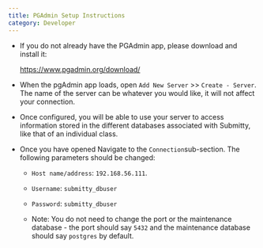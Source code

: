 ```yaml
---
title: PGAdmin Setup Instructions
category: Developer
---
```



* If you do not already have the PGAdmin app, please download and
  install it:

  <https://www.pgadmin.org/download/>


* When the pgAdmin app loads, open `Add New Server` >>
  `Create - Server`.
  The name of the server can be whatever you would like, it
  will not affect your connection.

* Once configured, you will be able to use your server to access
  information stored in the different databases associated with
  Submitty, like that of an individual class.


* Once you have opened Navigate to the `Connection`sub-section.
  The following parameters should be changed:

    * `Host name/address`: `192.168.56.111`.

    * `Username`: `submitty_dbuser`

    * `Password`: `submitty_dbuser`

    * Note: You do not need to change the port or the maintenance
      database - the port should say `5432` and the maintenance
      database should say `postgres` by default.



